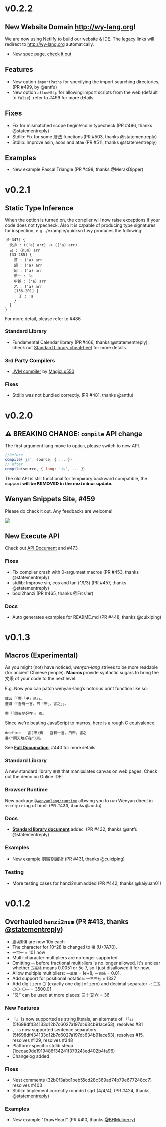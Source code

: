 # v0.2.2

## New Website Domain http://wy-lang.org!

We are now using Netlify to build our website & IDE. The legacy links will redirect to http://wy-lang.org automatically.

- New spec page, [check it out](https://wy-lang.org/spec)

## Features
- New option `importPaths` for specifying the import searching directories, (PR #499, by @antfu)
- New option `allowHttp` for allowing import scripts from the web (default to `false`). refer to #499 for more details.

## Fixes
- Fix for mismatched scope begin/end in typecheck (PR #496, thanks @statementreply)
- Stdlib: Fix for some 曆法 functions (PR #503, thanks @statementreply)
- Stdlib: Improve asin, acos and atan (PR #511, thanks @statementreply)

## Examples
- New example Pascal Triangle (PR #498, thanks @MerakDipper)

# v0.2.1

## Static Type Inference

When the option is turned on, the compiler will now raise exceptions if your code does not typecheck. Also it is capable of producing type signatures for inspection, e.g. ./example/quicksort.wy produces the following:

```
[0-347] {
  快排 : (('a) arr) -> (('a) arr)
  己 : (num) arr
  [33-285] {
    首 : ('a) arr
    頷 : ('a) arr
    尾 : ('a) arr
    甲一 : 'a
    甲餘 : ('a) arr
    乙 : ('a) arr
    [136-201] {
      丁 : 'a
    }
  }
}
```

For more detail, please refer to #486 

### Standard Library

- Fundamental Calendar library (PR #466, thanks @statementreply), check out [Standard Library cheatsheet](https://github.com/LingDong-/wenyan-lang/blob/master/documentation/Standard-Lib.md) for more details.

### 3rd Party Compilers

- [JVM compiler](https://github.com/MagicLu550/wenyan-lang_jvm) by [MagicLu550](https://github.com/MagicLu550)

### Fixes

- Stdlib was not bundled correctly. (PR #481, thanks @antfu)


# v0.2.0

## ⚠ BREAKING CHANGE: `compile` API change
The first argument lang move to option, please switch to new API.

```js
//before
compile('js', source, { ... })
// after
compile(source, { lang: 'js', ... })
```

The old API is still functional for temporary backward compatible, the support **will be REMOVED in the next minor update.**

## Wenyan Snippets Site, #459

Please do check it out. Any feedbacks are welcome!

![](https://user-images.githubusercontent.com/7929704/71650125-049f4800-2ce2-11ea-9f44-31c9b7e626d7.png)

## New Execute API
Check out [API Document](https://github.com/LingDong-/wenyan-lang/blob/master/documentation/Compiler-API.md) and #473


### Fixes
- Fix compiler crash with 0-argument macros (PR #453, thanks @statementreply)
- stdlib: Improve sin, cos and tan (^/1/3) (PR #457, thanks @statementreply)
- bool2hanzi (PR #465, thanks @Fros1er)

### Docs
- Auto generates examples for README.md (PR #448, thanks @cuixiping)


# v0.1.3

## Macros (Experimental)

As you might (not) have noticed, *wenyan-lang* strives to be more readable (for ancient Chinese people). **Macros** provide syntactic sugars to bring the 文采 of your code to the next level.

E.g. Now you can patch wenyan-lang's notorius print function like so:

```
或云「「書「甲」焉」」。
蓋謂「「吾有一言。曰「甲」。書之」」。

書「「問天地好在」」焉。
```

Since we're beating JavaScript to macros, here is a rough C equivalence:

```
#define   書(甲)焉   吾有一言。曰甲。書之
書("問天地好在")焉。
```

See [**Full Documation**](https://github.com/LingDong-/wenyan-lang/blob/master/documentation/Macros.md), #440 for more details.

### Standard Library
A new standard library `畫譜` that manipulates canvas on web pages. Check out the demo on Online IDE!

### Browser Runtime
New package [`@wenyanlang/runtime`](https://github.com/LingDong-/wenyan-lang/blob/master/documentation/Runtime.md) allowing you to run Wenyan direct in `<script>` tag of html! (PR #433, thanks @antfu)

### Docs
- [**Standard library document**](https://github.com/LingDong-/wenyan-lang/blob/master/documentation/Standard-Lib.md) added. (PR #432, thanks @antfu @statementreply)

### Examples
- New example 劉徽割圓術 (PR #431, thanks @cuixiping)

### Testing
- More testing cases for hanzi2num added (PR #442, thanks @kaiyuan01)


# v0.1.2

## Overhauled `hanzi2num` (PR #413, thanks [@statementreply](https://github.com/statementreply))
- `塵埃渺漠` are now 10x each
- The character for 10^28 is changed to `穰` (U+7A70).
- `一百一` = 101 now
- Multi-character multipliers are no longer supported.
- Omitting `一` before fractional multipliers is no longer allowed. It's unclear whether `五毫絲` means 0.0051 or 5e-7, so I just disallowed it for now.
- Allow multiple multipliers: `一萬萬` = 1e+8, `一百絲` = 0.01.
- Add support for positional notation: `一三三七` = 1337
- Add digit zero `〇` (exactly one digit of zero) and decimal separator `·`: `三五〇〇·〇一` = 3500.01
- "又" can be used at more places: 三十又六 = 36

### New Features
- `『』` is now supported as string literals, an alternate of `「「」」` (5f698df434133d12b7c6027a197db634b91ace53), resolves #81 
- `、` is now supported sentence separators. (5f698df434133d12b7c6027a197db634b91ace53), resolves #15, resolves #129, resolves #348
- Platform-specific stdlib steup (1cecae9de1919486f34241f379248ed402b4fa96)
- Changelog added

### Fixes
- Nest comments (32b0f3abd1beb55cd28c369ad74b79e677248cc7) resolves #403
- Stdlib: Implement correctly rounded sqrt (4/4/4), (PR #424, thanks [@statementreply](https://github.com/statementreply))

### Examples
- New example "DrawHeart" (PR #410, thanks [@BHMulberry](https://github.com/BHMulberry))